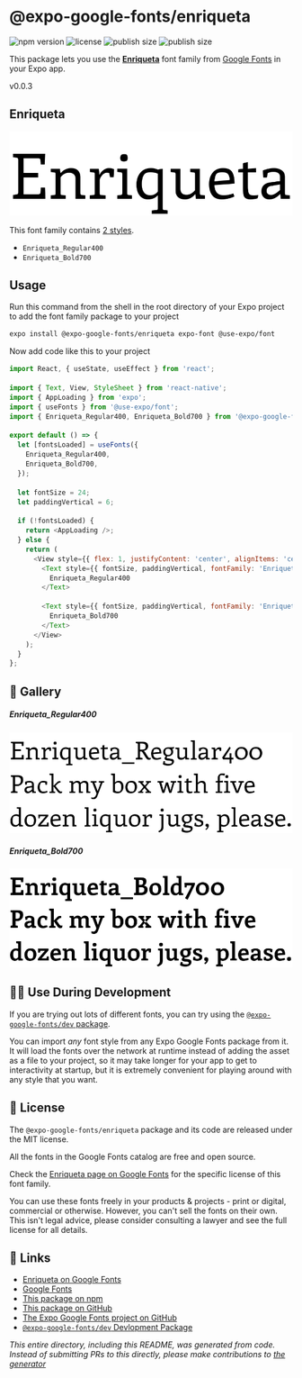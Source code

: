 # @expo-google-fonts/enriqueta

![npm version](https://flat.badgen.net/npm/v/@expo-google-fonts/enriqueta)
![license](https://flat.badgen.net/github/license/expo/google-fonts)
![publish size](https://flat.badgen.net/packagephobia/install/@expo-google-fonts/enriqueta)
![publish size](https://flat.badgen.net/packagephobia/publish/@expo-google-fonts/enriqueta)

This package lets you use the [**Enriqueta**](https://fonts.google.com/specimen/Enriqueta) font family from [Google Fonts](https://fonts.google.com/) in your Expo app.

v0.0.3

## Enriqueta

![Enriqueta](./font-family.png)

This font family contains [2 styles](#-gallery).

- `Enriqueta_Regular400`
- `Enriqueta_Bold700`

## Usage

Run this command from the shell in the root directory of your Expo project to add the font family package to your project
```sh
expo install @expo-google-fonts/enriqueta expo-font @use-expo/font
```

Now add code like this to your project
```js
import React, { useState, useEffect } from 'react';

import { Text, View, StyleSheet } from 'react-native';
import { AppLoading } from 'expo';
import { useFonts } from '@use-expo/font';
import { Enriqueta_Regular400, Enriqueta_Bold700 } from '@expo-google-fonts/enriqueta';

export default () => {
  let [fontsLoaded] = useFonts({
    Enriqueta_Regular400,
    Enriqueta_Bold700,
  });

  let fontSize = 24;
  let paddingVertical = 6;

  if (!fontsLoaded) {
    return <AppLoading />;
  } else {
    return (
      <View style={{ flex: 1, justifyContent: 'center', alignItems: 'center' }}>
        <Text style={{ fontSize, paddingVertical, fontFamily: 'Enriqueta_Regular400' }}>
          Enriqueta_Regular400
        </Text>

        <Text style={{ fontSize, paddingVertical, fontFamily: 'Enriqueta_Bold700' }}>
          Enriqueta_Bold700
        </Text>
      </View>
    );
  }
};

```

## 🔡 Gallery

##### Enriqueta_Regular400
![Enriqueta_Regular400](./8efdf359579cbd9731b621eb32ddd55b3311bb4f3efe2479e1b87a731deb2b3f.ttf.png)

##### Enriqueta_Bold700
![Enriqueta_Bold700](./75092b77ab687551bb7a93707771fa18a40ebfe0621befe7dbaca438b8a8c954.ttf.png)


## 👩‍💻 Use During Development

If you are trying out lots of different fonts, you can try using the [`@expo-google-fonts/dev` package](https://github.com/expo/google-fonts/tree/master/font-packages/dev#readme).

You can import *any* font style from any Expo Google Fonts package from it. It will load the fonts
over the network at runtime instead of adding the asset as a file to your project, so it may take longer
for your app to get to interactivity at startup, but it is extremely convenient
for playing around with any style that you want.

## 📖 License

The `@expo-google-fonts/enriqueta` package and its code are released under the MIT license.

All the fonts in the Google Fonts catalog are free and open source.

Check the [Enriqueta page on Google Fonts](https://fonts.google.com/specimen/Enriqueta) for the specific license of this font family.

You can use these fonts freely in your products & projects - print or digital, commercial or otherwise. However, you can't sell the fonts on their own. This isn't legal advice, please consider consulting a lawyer and see the full license for all details.

## 🔗 Links

- [Enriqueta on Google Fonts](https://fonts.google.com/specimen/Enriqueta)
- [Google Fonts](https://fonts.google.com/)
- [This package on npm](https://www.npmjs.com/package/@expo-google-fonts/enriqueta)
- [This package on GitHub](https://github.com/expo/google-fonts/tree/master/font-packages/enriqueta)
- [The Expo Google Fonts project on GitHub](https://github.com/expo/google-fonts)
- [`@expo-google-fonts/dev` Devlopment Package](https://github.com/expo/google-fonts/tree/master/font-packages/dev)


*This entire directory, including this README, was generated from code. Instead of submitting PRs to this directly, please make contributions to [the generator](https://github.com/expo/google-fonts/tree/master/packages/generator)*
